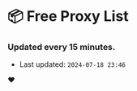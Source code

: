 # :package: Free Proxy List
### Updated every 15 minutes.

- Last updated: `2024-07-18 23:46`

:heart:
